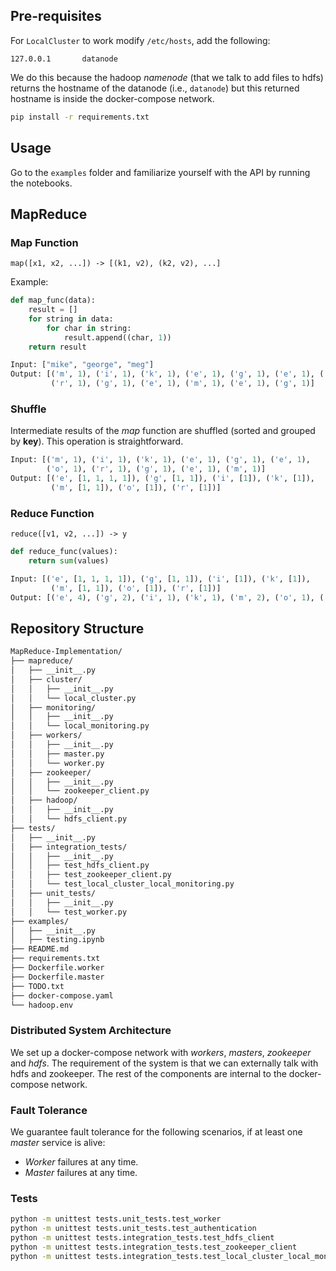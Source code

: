 ## Pre-requisites

For `LocalCluster` to work modify `/etc/hosts`, add the following:
```
127.0.0.1       datanode
```
We do this because the hadoop *namenode* (that we talk to add files to hdfs) returns
the hostname of the datanode (i.e., `datanode`) but this returned hostname is inside the docker-compose
network.

```bash
pip install -r requirements.txt
```

## Usage

Go to the `examples` folder and familiarize yourself with the API by running the notebooks.

## MapReduce

### Map Function

`map([x1, x2, ...]) -> [(k1, v2), (k2, v2), ...]` 

Example:
```python
def map_func(data):
    result = []
    for string in data:
        for char in string:
            result.append((char, 1))
    return result
```

```python
Input: ["mike", "george", "meg"]
Output: [('m', 1), ('i', 1), ('k', 1), ('e', 1), ('g', 1), ('e', 1), ('o', 1),
         ('r', 1), ('g', 1), ('e', 1), ('m', 1), ('e', 1), ('g', 1)]
```

### Shuffle
Intermediate results of the *map* function are shuffled (sorted and grouped by **key**). This operation is straightforward.
```python
Input: [('m', 1), ('i', 1), ('k', 1), ('e', 1), ('g', 1), ('e', 1),
        ('o', 1), ('r', 1), ('g', 1), ('e', 1), ('m', 1)]
Output: [('e', [1, 1, 1, 1]), ('g', [1, 1]), ('i', [1]), ('k', [1]),
         ('m', [1, 1]), ('o', [1]), ('r', [1])]
```


### Reduce Function
`reduce([v1, v2, ...]) -> y`

```python
def reduce_func(values):
    return sum(values)
```
```python
Input: [('e', [1, 1, 1, 1]), ('g', [1, 1]), ('i', [1]), ('k', [1]),
         ('m', [1, 1]), ('o', [1]), ('r', [1])]
Output: [('e', 4), ('g', 2), ('i', 1), ('k', 1), ('m', 2), ('o', 1), ('r', 1)]
```

## Repository Structure
```markdown
MapReduce-Implementation/
├── mapreduce/
│   ├── __init__.py
│   ├── cluster/
│   │   ├── __init__.py
│   │   └── local_cluster.py
│   ├── monitoring/
│   │   ├── __init__.py
│   │   └── local_monitoring.py
│   ├── workers/
│   │   ├── __init__.py
│   │   ├── master.py
│   │   └── worker.py
│   ├── zookeeper/
│   │   ├── __init__.py
│   │   └── zookeeper_client.py
│   ├── hadoop/
│   │   ├── __init__.py
│   │   └── hdfs_client.py
├── tests/
│   ├── __init__.py
│   ├── integration_tests/
│   │   ├── __init__.py
│   │   ├── test_hdfs_client.py
│   │   ├── test_zookeeper_client.py
│   │   └── test_local_cluster_local_monitoring.py
│   ├── unit_tests/
│   │   ├── __init__.py
│   │   └── test_worker.py
├── examples/
│   ├── __init__.py
│   ├── testing.ipynb
├── README.md
├── requirements.txt
├── Dockerfile.worker
├── Dockerfile.master
├── TODO.txt
├── docker-compose.yaml
└── hadoop.env
```

### Distributed System Architecture

We set up a docker-compose network with *workers*, *masters*, *zookeeper* and *hdfs*. The requirement of the system is that
we can externally talk with hdfs and zookeeper. The rest of the components are internal to the docker-compose network.

### Fault Tolerance

We guarantee fault tolerance for the following scenarios, if at least one *master* service is alive:
- *Worker* failures at any time.
- *Master* failures at any time.

### Tests

```bash
python -m unittest tests.unit_tests.test_worker
python -m unittest tests.unit_tests.test_authentication
python -m unittest tests.integration_tests.test_hdfs_client
python -m unittest tests.integration_tests.test_zookeeper_client
python -m unittest tests.integration_tests.test_local_cluster_local_monitoring
```
